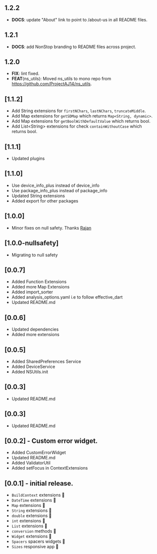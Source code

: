 ## 1.2.2

 - **DOCS**: update "About" link to point to /about-us in all README files.

## 1.2.1

 - **DOCS**: add NonStop branding to README files across project.

## 1.2.0

 - **FIX**: lint fixed.
 - **FEAT**(ns_utils): Moved ns_utils to mono repo from https://github.com/ProjectAJ14/ns_utils.

## [1.1.2]
- Add String extensions for `firstNChars`, `lastNChars`, `truncateMiddle`.
- Add Map extensions for `getSDMap` which returns `Map<String, dynamic>`.
- Add Map extensions for `getBoolWithDefaultValue` which returns bool.
- Add List\<String> extensions for check `containWithoutCase` which returns bool.

## [1.1.1]
- Updated plugins

## [1.1.0]
- Use device_info_plus instead of device_info
- Use package_info_plus instead of package_info
- Updated String extensions 
- Added export for other packages

## [1.0.0]
- Minor fixes on null safety. Thanks [Rajan](https://github.com/rajan-nonstopio)

## [1.0.0-nullsafety]
- Migrating to null safety

## [0.0.7]
- Added Function Extensions
- Added more Map Extensions
- Added import_sorter
- Added analysis_options.yaml i.e to follow effective_dart
- Updated README.md

## [0.0.6]
- Updated dependencies
- Added more extensions

## [0.0.5]
- Added SharedPreferences Service
- Added DeviceService
- Added NSUtils.init

## [0.0.3]
- Updated README.md

## [0.0.3]
- Updated README.md

## [0.0.2] - Custom error widget.
- Added CustomErrorWidget
- Updated README.md
- Added ValidatorUtil
- Added setFocus in ContextExtensions

## [0.0.1] - initial release.
- `BuildContext` extensions 🦾
- `DateTime` extensions 🦾
- `Map` extensions 🦾
- `String` extensions 🦾
- `double` extensions 🦾
- `int` extensions 🦾
- `List` extensions 🦾
- `conversion` methods 🦾
- `Widget` extensions 🦾
- `Spacers` spacers widgets 🦾
- `Sizes` responsive app 🦾







